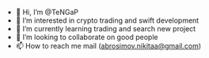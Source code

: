 - 👋 Hi, I’m @TeNGaP
- 👀 I’m interested in crypto trading and swift development
- 🌱 I’m currently learning trading and search new project
- 💞️ I’m looking to collaborate on good people
- 📫 How to reach me mail (abrosimov.nikitaa@gmail.com)

<!---
TeNGaP/TeNGaP is a ✨ special ✨ repository because its `README.md` (this file) appears on your GitHub profile.
You can click the Preview link to take a look at your changes.
--->

